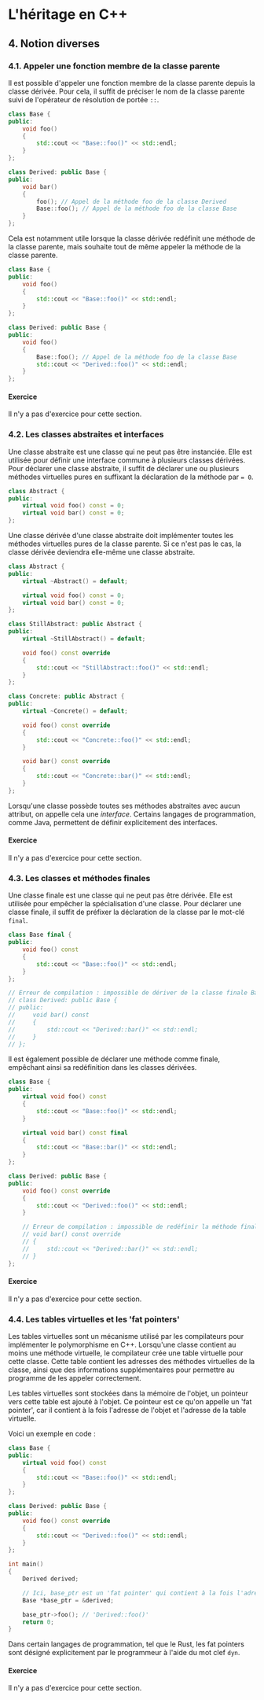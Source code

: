 # L'héritage en C++

## 4. Notion diverses

### 4.1. Appeler une fonction membre de la classe parente

Il est possible d'appeler une fonction membre de la classe parente depuis la classe dérivée. Pour cela, il suffit de préciser le nom de la classe parente suivi de l'opérateur de résolution de portée `::`.

```cpp
class Base {
public:
    void foo()
    {
        std::cout << "Base::foo()" << std::endl;
    }
};

class Derived: public Base {
public:
    void bar()
    {
        foo(); // Appel de la méthode foo de la classe Derived
        Base::foo(); // Appel de la méthode foo de la classe Base
    }
};
```

Cela est notamment utile lorsque la classe dérivée redéfinit une méthode de la classe parente, mais souhaite tout de même appeler la méthode de la classe parente.

```cpp
class Base {
public:
    void foo()
    {
        std::cout << "Base::foo()" << std::endl;
    }
};

class Derived: public Base {
public:
    void foo()
    {
        Base::foo(); // Appel de la méthode foo de la classe Base
        std::cout << "Derived::foo()" << std::endl;
    }
};
```

#### Exercice

Il n'y a pas d'exercice pour cette section.

### 4.2. Les classes abstraites et interfaces

Une classe abstraite est une classe qui ne peut pas être instanciée. Elle est utilisée pour définir une interface commune à plusieurs classes dérivées. Pour déclarer une classe abstraite, il suffit de déclarer une ou plusieurs méthodes virtuelles pures en suffixant la déclaration de la méthode par `= 0`.

```cpp
class Abstract {
public:
    virtual void foo() const = 0;
    virtual void bar() const = 0;
};
```

Une classe dérivée d'une classe abstraite doit implémenter toutes les méthodes virtuelles pures de la classe parente. Si ce n'est pas le cas, la classe dérivée deviendra elle-même une classe abstraite.

```cpp
class Abstract {
public:
    virtual ~Abstract() = default;

    virtual void foo() const = 0;
    virtual void bar() const = 0;
};

class StillAbstract: public Abstract {
public:
    virtual ~StillAbstract() = default;

    void foo() const override
    {
        std::cout << "StillAbstract::foo()" << std::endl;
    }
};

class Concrete: public Abstract {
public:
    virtual ~Concrete() = default;

    void foo() const override
    {
        std::cout << "Concrete::foo()" << std::endl;
    }

    void bar() const override
    {
        std::cout << "Concrete::bar()" << std::endl;
    }
};
```

Lorsqu'une classe possède toutes ses méthodes abstraites avec aucun attribut, on appelle cela une *interface*. Certains langages de programmation, comme Java, permettent de définir explicitement des interfaces.

#### Exercice

Il n'y a pas d'exercice pour cette section.

### 4.3. Les classes et méthodes finales

Une classe finale est une classe qui ne peut pas être dérivée. Elle est utilisée pour empêcher la spécialisation d'une classe. Pour déclarer une classe finale, il suffit de préfixer la déclaration de la classe par le mot-clé `final`.

```cpp
class Base final {
public:
    void foo() const
    {
        std::cout << "Base::foo()" << std::endl;
    }
};

// Erreur de compilation : impossible de dériver de la classe finale Base
// class Derived: public Base {
// public:
//     void bar() const
//     {
//         std::cout << "Derived::bar()" << std::endl;
//     }
// };
```

Il est également possible de déclarer une méthode comme finale, empêchant ainsi sa redéfinition dans les classes dérivées.

```cpp
class Base {
public:
    virtual void foo() const
    {
        std::cout << "Base::foo()" << std::endl;
    }

    virtual void bar() const final
    {
        std::cout << "Base::bar()" << std::endl;
    }
};

class Derived: public Base {
public:
    void foo() const override
    {
        std::cout << "Derived::foo()" << std::endl;
    }

    // Erreur de compilation : impossible de redéfinir la méthode finale Base::bar
    // void bar() const override
    // {
    //     std::cout << "Derived::bar()" << std::endl;
    // }
};
```

#### Exercice

Il n'y a pas d'exercice pour cette section.

### 4.4. Les tables virtuelles et les 'fat pointers'

Les tables virtuelles sont un mécanisme utilisé par les compilateurs pour implémenter le polymorphisme en C++. Lorsqu'une classe contient au moins une méthode virtuelle, le compilateur crée une table virtuelle pour cette classe. Cette table contient les adresses des méthodes virtuelles de la classe, ainsi que des informations supplémentaires pour permettre au programme de les appeler correctement.

Les tables virtuelles sont stockées dans la mémoire de l'objet, un pointeur vers cette table est ajouté à l'objet. Ce pointeur est ce qu'on appelle un 'fat pointer', car il contient à la fois l'adresse de l'objet et l'adresse de la table virtuelle.

Voici un exemple en code :

```cpp
class Base {
public:
    virtual void foo() const
    {
        std::cout << "Base::foo()" << std::endl;
    }
};

class Derived: public Base {
public:
    void foo() const override
    {
        std::cout << "Derived::foo()" << std::endl;
    }
};

int main()
{
    Derived derived;

    // Ici, base_ptr est un 'fat pointer' qui contient à la fois l'adresse de l'objet 'derived' et l'adresse de la table virtuelle de la classe 'Derived'
    Base *base_ptr = &derived;

    base_ptr->foo(); // 'Derived::foo()'
    return 0;
}
```

Dans certain langages de programmation, tel que le Rust, les fat pointers sont désigné explicitement par le programmeur à l'aide du mot clef `dyn`.

#### Exercice

Il n'y a pas d'exercice pour cette section.
